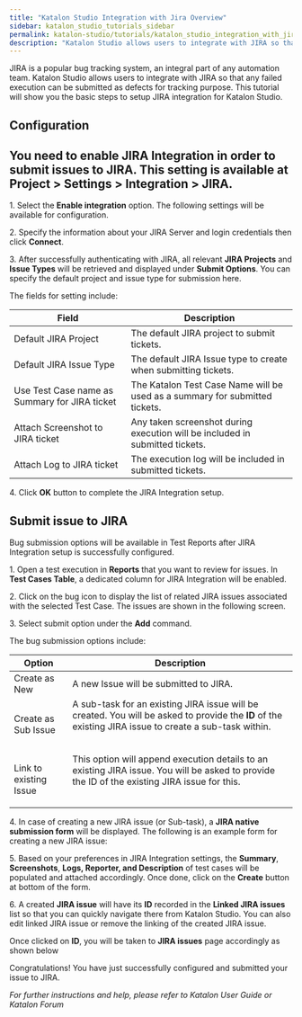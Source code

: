 ```yaml
---
title: "Katalon Studio Integration with Jira Overview"
sidebar: katalon_studio_tutorials_sidebar
permalink: katalon-studio/tutorials/katalon_studio_integration_with_jira_overview.html
description: "Katalon Studio allows users to integrate with JIRA so that any failed execution can be submitted as defects for tracking purpose"
---
```

JIRA is a popular bug tracking system, an integral part of any automation team. Katalon Studio allows users to integrate with JIRA so that any failed execution can be submitted as defects for tracking purpose. This tutorial will show you the basic steps to setup JIRA integration for Katalon Studio.

Configuration
-------------

You need to enable JIRA Integration in order to submit issues to JIRA. This setting is available at Project > Settings > Integration > JIRA.
--------------------------------------------------------------------------------------------------------------------------------------------

1\. Select the **Enable integration** option. The following settings will be available for configuration.  

2\. Specify the information about your JIRA Server and login credentials then click **Connect**.  

3\. After successfully authenticating with JIRA, all relevant **JIRA Projects** and **Issue Types** will be retrieved and displayed under **Submit Options**. You can specify the default project and issue type for submission here.  
  
The fields for setting include:

<table><thead><tr><th>Field</th><th>Description</th></tr></thead><tbody><tr><td><span>Default JIRA Project</span></td><td><span>The default JIRA project to submit tickets.</span></td></tr><tr><td><span>Default JIRA Issue Type</span></td><td><span>The default JIRA Issue type to create when submitting tickets.</span></td></tr><tr><td><span>Use Test Case name as Summary for JIRA ticket</span></td><td><span>The Katalon Test Case Name will be used as a summary for submitted tickets.</span></td></tr><tr><td><span>Attach Screenshot to JIRA ticket</span></td><td><span>Any taken screenshot during execution will be included in submitted tickets.</span></td></tr><tr><td><span>Attach Log to JIRA ticket</span></td><td><span>The execution log will be included in submitted tickets.</span></td></tr></tbody></table>

4\. Click **OK** button to complete the JIRA Integration setup.

Submit issue to JIRA
--------------------

Bug submission options will be available in Test Reports after JIRA Integration setup is successfully configured.

1\. Open a test execution in **Reports** that you want to review for issues. In **Test Cases Table**, a dedicated column for JIRA Integration will be enabled.  
  
2\. Click on the bug icon to display the list of related JIRA issues associated with the selected Test Case. The issues are shown in the following screen.  

3\. Select submit option under the **Add** command.  
  
The bug submission options include:

<table><thead><tr><th>Option</th><th>Description</th></tr></thead><tbody><tr><td><span>Create as New</span></td><td><span>A new Issue will be submitted to JIRA.</span></td></tr><tr><td><span>Create as Sub Issue</span></td><td><span>A sub-task for an existing JIRA issue will be created. You will be asked to provide the </span><b>ID</b><span> of the existing JIRA issue to create a sub-task within.</span><p></p><p><img></p></td></tr><tr><td><span>Link to existing Issue</span></td><td><span>This option will append execution details to an existing JIRA issue. You will be asked to provide the ID of the existing JIRA issue for this.</span><p></p><p><img></p></td></tr></tbody></table>

4\. In case of creating a new JIRA issue (or Sub-task), a **JIRA native submission form** will be displayed. The following is an example form for creating a new JIRA issue:

5\. Based on your preferences in JIRA Integration settings, the **Summary**, **Screenshots**, **Logs, Reporter, and Description** of test cases will be populated and attached accordingly. Once done, click on the **Create** button at bottom of the form.

6\. A created **JIRA issue** will have its **ID** recorded in the **Linked JIRA issues** list so that you can quickly navigate there from Katalon Studio. You can also edit linked JIRA issue or remove the linking of the created JIRA issue.

Once clicked on **ID**, you will be taken to **JIRA issues** page accordingly as shown below

Congratulations! You have just successfully configured and submitted your issue to JIRA.

_For further instructions and help, please refer to Katalon User Guide or Katalon Forum_
